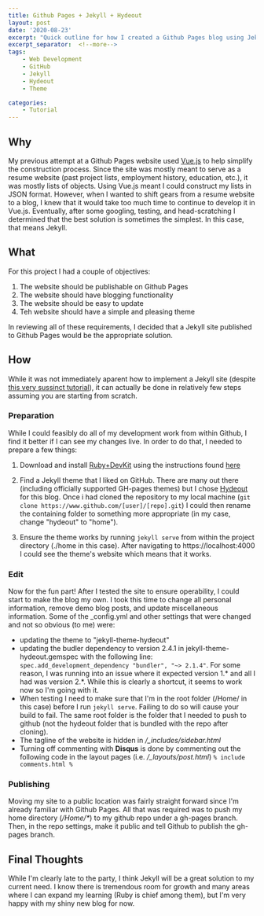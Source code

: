 ```yaml
---
title: Github Pages + Jekyll + Hydeout
layout: post
date: '2020-08-23'
excerpt: "Quick outline for how I created a Github Pages blog using Jekyll and the Hydeout theme."
excerpt_separator:  <!--more-->
tags: 
    - Web Development
    - GitHub
    - Jekyll
    - Hydeout
    - Theme

categories: 
    - Tutorial
---
```


## Why

My previous attempt at a Github Pages website used [Vue.js](https://vuejs.org/) to help simplify the construction process. Since the site was mostly meant to serve as a resume website (past project lists, employment history, education, etc.), it was mostly lists of objects. Using Vue.js meant I could construct my lists in JSON format. However, when I wanted to shift gears from a resume website to a blog, I knew that it would take too much time to continue to develop it in Vue.js. Eventually, after some googling, testing, and head-scratching I determined that the best solution is sometimes the simplest. In this case, that means Jekyll. 

## What

For this project I had a couple of objectives: 

1. The website should be publishable on Github Pages
2. The website should have blogging functionality
3. The website should be easy to update
4. Teh website should have a simple and pleasing theme

In reviewing all of these requirements, I decided that a Jekyll site published to Github Pages would be the appropriate solution. 

## How

While it was not immediately aparent how to implement a Jekyll site (despite [this very sussinct tutorial](https://www.kiltandcode.com/2020/04/30/how-to-create-a-blog-using-jekyll-and-github-pages-on-windows/)), it can actually be done in relatively few steps assuming you are starting from scratch.

### Preparation

While I could feasibly do all of my development work from within Github, I find it better if I can see my changes live. In order to do that, I needed to prepare a few things: 

1. Download and install [Ruby+DevKit](https://rubyinstaller.org/) using the instructions found [here](https://www.kiltandcode.com/2020/04/30/how-to-create-a-blog-using-jekyll-and-github-pages-on-windows/#how-to-install-jekyll-on-windows)

2. Find a Jekyll theme that I liked on GitHub. There are many out there (including officially supported GH-pages themes) but I chose [Hydeout](https://github.com/fongandrew/hydeout) for this blog. Once i had cloned the repository to my local machine (```git clone https://www.github.com/[user]/[repo].git```) I could then rename the containing folder to something more appropriate (in my case, change "hydeout" to "home").

3. Ensure the theme works by running ```jekyll serve``` from within the project directory (./home in this case). After navigating to https://localhost:4000 I could see the theme's website which means that it works.

### Edit

Now for the fun part! After I tested the site to ensure operability, I could start to make the blog my own. I took this time to change all personal information, remove demo blog posts, and update miscellaneous information. Some of the _config.yml and other settings that were changed and not so obvious (to me) were: 

* updating the theme to "jekyll-theme-hydeout"
* updating the budler dependency to version 2.4.1 in jekyll-theme-hydeout.gemspec with the following line: ```spec.add_development_dependency "bundler", "~> 2.1.4"```. For some reason, I was running into an issue where it expected version 1.* and all I had was version 2.*. While this is clearly a shortcut, it seems to work now so I'm going with it. 
* When testing I need to make sure that I'm in the root folder (/Home/ in this case) before I run ```jekyll serve```. Failing to do so will cause your build to fail. The same root folder is the folder that I needed to push to github (not the hydeout folder that is bundled with the repo after cloning). 
* The tagline of the website is hidden in */_includes/sidebar.html*
* Turning off commenting with **Disqus** is done by commenting out the following code in the layout pages (i.e. */_layouts/post.html*) ```% include comments.html %```


### Publishing

Moving my site to a public location was fairly straight forward since I'm already familiar with Github Pages. All that was required was to push my home directory (*/Home/\**) to my github repo under a gh-pages branch. Then, in the repo settings, make it public and tell Github to publish the gh-pages branch. 

## Final Thoughts

While I'm clearly late to the party, I think Jekyll will be a great solution to my current need. I know there is tremendous room for growth and many areas where I can expand my learning (Ruby is chief among them), but I'm very happy with my shiny new blog for now. 

